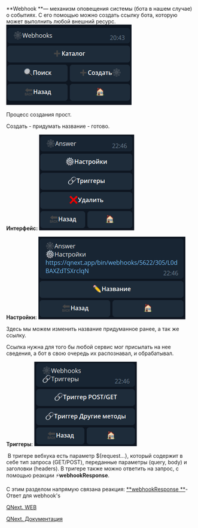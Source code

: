
**Webhook **— механизм оповещения системы (бота в нашем случае) о событиях. С его помощью можно создать ссылку бота, которую может выполнить любой внешний ресурс.
![](./1.png)

Процесс создания прост. 

Создать - придумать название - готово.

**Интерфейс:**
![](./2.png)

**Настройки:**
![](./3.png)

Здесь мы можем изменить название придуманное ранее, а так же ссылку.

Ссылка нужна для того бы любой сервис мог присылать на нее сведения, а бот в свою очередь их распознавал, и обрабатывал.

**Триггеры**:
![](./4.png)

 В тригере вебхука есть параметр ${request...}, который содержит в себе тип запроса (GET/POST), переданные параметры (query, body) и заголовки (headers). В тригере также можно ответить на запрос, с помощью реакции ⚡️**webhookResponse**.

С этим разделом напрямую связана реакция:
[**webhookResponse **](/ph/QNext-admin-reaction-webhookResponse-05-09)- Ответ для webhook's

 

[QNext. WEB](/ph/QNext-admin-web-about-09-11)

[QNext. Документация](/ph/QNext-admin-documentation-05-08)